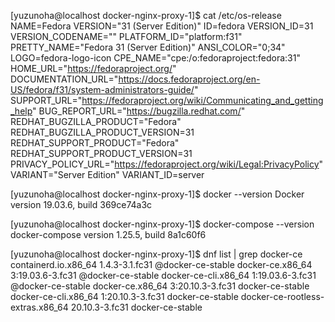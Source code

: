[yuzunoha@localhost docker-nginx-proxy-1]$ cat /etc/os-release
NAME=Fedora
VERSION="31 (Server Edition)"
ID=fedora
VERSION_ID=31
VERSION_CODENAME=""
PLATFORM_ID="platform:f31"
PRETTY_NAME="Fedora 31 (Server Edition)"
ANSI_COLOR="0;34"
LOGO=fedora-logo-icon
CPE_NAME="cpe:/o:fedoraproject:fedora:31"
HOME_URL="https://fedoraproject.org/"
DOCUMENTATION_URL="https://docs.fedoraproject.org/en-US/fedora/f31/system-administrators-guide/"
SUPPORT_URL="https://fedoraproject.org/wiki/Communicating_and_getting_help"
BUG_REPORT_URL="https://bugzilla.redhat.com/"
REDHAT_BUGZILLA_PRODUCT="Fedora"
REDHAT_BUGZILLA_PRODUCT_VERSION=31
REDHAT_SUPPORT_PRODUCT="Fedora"
REDHAT_SUPPORT_PRODUCT_VERSION=31
PRIVACY_POLICY_URL="https://fedoraproject.org/wiki/Legal:PrivacyPolicy"
VARIANT="Server Edition"
VARIANT_ID=server

[yuzunoha@localhost docker-nginx-proxy-1]$ docker --version
Docker version 19.03.6, build 369ce74a3c

[yuzunoha@localhost docker-nginx-proxy-1]$ docker-compose --version
docker-compose version 1.25.5, build 8a1c60f6


[yuzunoha@localhost docker-nginx-proxy-1]$ dnf list | grep docker-ce
containerd.io.x86_64             1.4.3-3.1.fc31   @docker-ce-stable
docker-ce.x86_64                 3:19.03.6-3.fc31 @docker-ce-stable
docker-ce-cli.x86_64             1:19.03.6-3.fc31 @docker-ce-stable
docker-ce.x86_64                 3:20.10.3-3.fc31 docker-ce-stable
docker-ce-cli.x86_64             1:20.10.3-3.fc31 docker-ce-stable
docker-ce-rootless-extras.x86_64 20.10.3-3.fc31   docker-ce-stable
